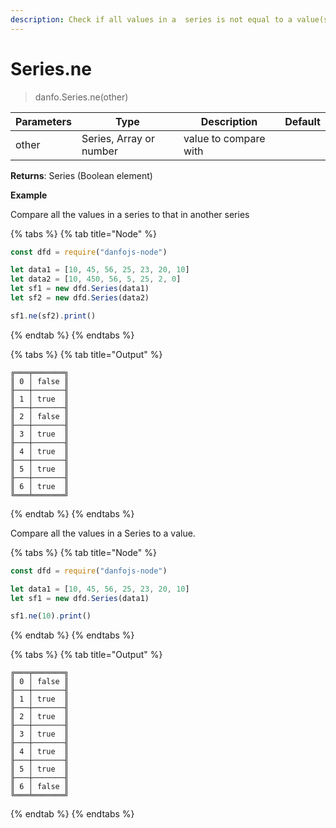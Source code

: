 ```yaml
---
description: Check if all values in a  series is not equal to a value(s)
---
```


# Series.ne

> danfo.Series.ne(other)

| Parameters | Type                    | Description           | Default |
| ---------- | ----------------------- | --------------------- | ------- |
| other      | Series, Array or number | value to compare with |         |

**Returns**: Series (Boolean element)

**Example**

Compare all the values in a series to that in another series

{% tabs %}
{% tab title="Node" %}
```javascript
const dfd = require("danfojs-node")

let data1 = [10, 45, 56, 25, 23, 20, 10]
let data2 = [10, 450, 56, 5, 25, 2, 0]
let sf1 = new dfd.Series(data1)
let sf2 = new dfd.Series(data2)

sf1.ne(sf2).print()
```
{% endtab %}
{% endtabs %}

{% tabs %}
{% tab title="Output" %}
```
╔═══╤═══════╗
║ 0 │ false ║
╟───┼───────╢
║ 1 │ true  ║
╟───┼───────╢
║ 2 │ false ║
╟───┼───────╢
║ 3 │ true  ║
╟───┼───────╢
║ 4 │ true  ║
╟───┼───────╢
║ 5 │ true  ║
╟───┼───────╢
║ 6 │ true  ║
╚═══╧═══════╝
```
{% endtab %}
{% endtabs %}

Compare all the values in a Series to a value.

{% tabs %}
{% tab title="Node" %}
```javascript
const dfd = require("danfojs-node")

let data1 = [10, 45, 56, 25, 23, 20, 10]
let sf1 = new dfd.Series(data1)

sf1.ne(10).print()
```
{% endtab %}
{% endtabs %}

{% tabs %}
{% tab title="Output" %}
```
╔═══╤═══════╗
║ 0 │ false ║
╟───┼───────╢
║ 1 │ true  ║
╟───┼───────╢
║ 2 │ true  ║
╟───┼───────╢
║ 3 │ true  ║
╟───┼───────╢
║ 4 │ true  ║
╟───┼───────╢
║ 5 │ true  ║
╟───┼───────╢
║ 6 │ false ║
╚═══╧═══════╝
```
{% endtab %}
{% endtabs %}
